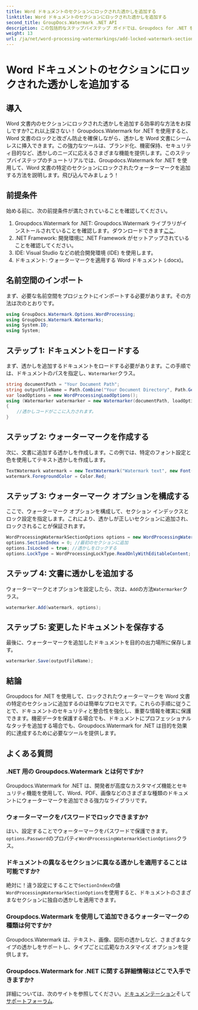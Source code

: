```yaml
---
title: Word ドキュメントのセクションにロックされた透かしを追加する
linktitle: Word ドキュメントのセクションにロックされた透かしを追加する
second_title: GroupDocs.Watermark .NET API
description: この包括的なステップバイステップ ガイドでは、Groupdocs for .NET を使用してロックされたウォーターマークを Word 文書の特定のセクションに追加する方法を学びます。
weight: 13
url: /ja/net/word-processing-watermarkings/add-locked-watermark-section-word-docs/
---
```


# Word ドキュメントのセクションにロックされた透かしを追加する

## 導入
Word 文書内のセクションにロックされた透かしを追加する効率的な方法をお探しですか?これ以上探さない！ Groupdocs.Watermark for .NET を使用すると、Word 文書のロックと改ざん防止を確保しながら、透かしを Word 文書にシームレスに挿入できます。この強力なツールは、ブランド化、機密保持、セキュリティ目的など、透かしのニーズに応えるさまざまな機能を提供します。このステップバイステップのチュートリアルでは、Groupdocs.Watermark for .NET を使用して、Word 文書の特定のセクションにロックされたウォーターマークを追加する方法を説明します。飛び込んでみましょう！
## 前提条件
始める前に、次の前提条件が満たされていることを確認してください。
1.  Groupdocs.Watermark for .NET: Groupdocs.Watermark ライブラリがインストールされていることを確認します。ダウンロードできます[ここ](https://releases.groupdocs.com/Watermark/net/).
2. .NET Framework: 開発環境に .NET Framework がセットアップされていることを確認してください。
3. IDE: Visual Studio などの統合開発環境 (IDE) を使用します。
4. ドキュメント: ウォーターマークを適用する Word ドキュメント (.docx)。
## 名前空間のインポート
まず、必要な名前空間をプロジェクトにインポートする必要があります。その方法は次のとおりです。
```csharp
using GroupDocs.Watermark.Options.WordProcessing;
using GroupDocs.Watermark.Watermarks;
using System.IO;
using System;
```
## ステップ 1: ドキュメントをロードする
まず、透かしを追加するドキュメントをロードする必要があります。この手順では、ドキュメントのパスを指定し、`Watermarker`クラス。
```csharp
string documentPath = "Your Document Path";
string outputFileName = Path.Combine("Your Document Directory", Path.GetFileName(documentPath));
var loadOptions = new WordProcessingLoadOptions();
using (Watermarker watermarker = new Watermarker(documentPath, loadOptions))
{
    //透かしコードがここに入力されます。
}
```
## ステップ 2: ウォーターマークを作成する
次に、文書に追加する透かしを作成します。この例では、特定のフォント設定と色を使用してテキスト透かしを作成します。
```csharp
TextWatermark watermark = new TextWatermark("Watermark text", new Font("Arial", 19));
watermark.ForegroundColor = Color.Red;
```
## ステップ 3: ウォーターマーク オプションを構成する
ここで、ウォーターマーク オプションを構成して、セクション インデックスとロック設定を指定します。これにより、透かしが正しいセクションに追加され、ロックされることが保証されます。
```csharp
WordProcessingWatermarkSectionOptions options = new WordProcessingWatermarkSectionOptions();
options.SectionIndex = 0; //最初のセクションに追加
options.IsLocked = true; //透かしをロックする
options.LockType = WordProcessingLockType.ReadOnlyWithEditableContent; //ロックタイプ
```
## ステップ 4: 文書に透かしを追加する
ウォーターマークとオプションを設定したら、次は、`Add`の方法`Watermarker`クラス。
```csharp
watermarker.Add(watermark, options);
```
## ステップ 5: 変更したドキュメントを保存する
最後に、ウォーターマークを追加したドキュメントを目的の出力場所に保存します。
```csharp
watermarker.Save(outputFileName);
```
## 結論
Groupdocs for .NET を使用して、ロックされたウォーターマークを Word 文書の特定のセクションに追加するのは簡単なプロセスです。これらの手順に従うことで、ドキュメントのセキュリティと整合性を強化し、重要な情報を確実に保護できます。機密データを保護する場合でも、ドキュメントにプロフェッショナルなタッチを追加する場合でも、Groupdocs.Watermark for .NET は目的を効果的に達成するために必要なツールを提供します。
## よくある質問
### .NET 用の Groupdocs.Watermark とは何ですか?
Groupdocs.Watermark for .NET は、開発者が高度なカスタマイズ機能とセキュリティ機能を使用して、Word、PDF、画像などのさまざまな種類のドキュメントにウォーターマークを追加できる強力なライブラリです。
### ウォーターマークをパスワードでロックできますか?
はい、設定することでウォーターマークをパスワードで保護できます。`options.Password`のプロパティ`WordProcessingWatermarkSectionOptions`クラス。
### ドキュメントの異なるセクションに異なる透かしを適用することは可能ですか?
絶対に！違う設定にすることで`SectionIndex`の値`WordProcessingWatermarkSectionOptions`を使用すると、ドキュメントのさまざまなセクションに独自の透かしを適用できます。
### Groupdocs.Watermark を使用して追加できるウォーターマークの種類は何ですか?
Groupdocs.Watermark は、テキスト、画像、図形の透かしなど、さまざまなタイプの透かしをサポートし、タイプごとに広範なカスタマイズ オプションを提供します。
### Groupdocs.Watermark for .NET に関する詳細情報はどこで入手できますか?
詳細については、次のサイトを参照してください。[ドキュメンテーション](https://tutorials.groupdocs.com/Watermark/net/)そして[サポートフォーラム](https://forum.groupdocs.com/c/watermark/19).